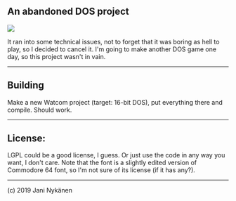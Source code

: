 ## An abandoned DOS project

![](https://cdn.discordapp.com/attachments/285797060169433091/550788507962966049/dos3_gif6.gif)

It ran into some technical issues, not to forget that it was boring as hell to play, so I decided to cancel it. I'm going to make another DOS game one day, so this project wasn't in vain.

-----

## Building

Make a new Watcom project (target: 16-bit DOS), put everything there and compile. Should work.

-----

## License:

LGPL could be a good license, I guess. Or just use the code in any way you want, I don't care. Note that the font is a slightly edited version of Commodore 64 font, so I'm not sure of its license (if it has any?).

------

(c) 2019 Jani Nykänen

